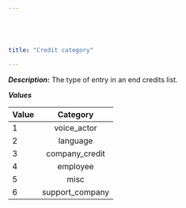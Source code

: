 ```yaml
---





title: "Credit category"

---
```


***Description:*** The type of entry in an end credits list.

***Values***

| Value | Category |
| ----- |:----:|
| 1 | voice_actor|
| 2 | language |
| 3 | company_credit |
| 4 | employee |
| 5 | misc |
| 6 | support_company |
